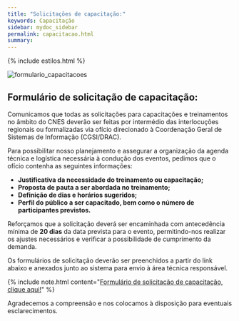 ```yaml
---
title: "Solicitações de capacitação:"
keywords: Capacitação
sidebar: mydoc_sidebar
permalink: capacitacao.html
summary: 
---
```


{% include estilos.html %}


![formulario_capacitacoes](../images/Capacitacao/capacitacao.PNG)

## Formulário de solicitação de capacitação:

Comunicamos que todas as solicitações para capacitações e treinamentos no âmbito do CNES deverão ser feitas por intermédio das interlocuções regionais ou formalizadas via ofício direcionado à Coordenação Geral de Sistemas de Informação (CGSI/DRAC).

Para possibilitar nosso planejamento e assegurar a organização da agenda técnica e logística necessária à condução dos eventos, pedimos que o ofício contenha as seguintes informações:

- **Justificativa da necessidade do treinamento ou capacitação;**
- **Proposta de pauta a ser abordada no treinamento;**
- **Definição de dias e horários sugeridos;**
- **Perfil do público a ser capacitado, bem como o número de participantes previstos.**

Reforçamos que a solicitação deverá ser encaminhada com antecedência mínima de **20 dias** da data prevista para o evento, permitindo-nos realizar os ajustes necessários e verificar a possibilidade de cumprimento da demanda.

Os formulários de solicitação deverão ser preenchidos a partir do link abaixo e anexados junto ao sistema para envio à área técnica responsável.


{% include note.html content="[Formulário de solicitação de capacitação, clique aqui!](https://forms.gle/sgMSGRWfGnnSP31QA)" %}


Agradecemos a compreensão e nos colocamos à disposição para eventuais esclarecimentos.

